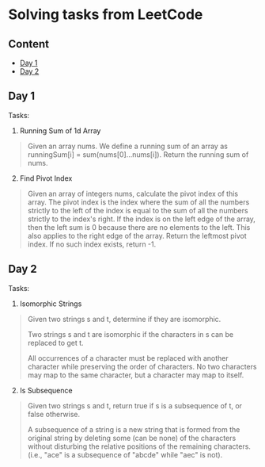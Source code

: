 # Solving tasks from LeetCode

## Content
* [Day 1](#day-1)
* [Day 2](#day-2)

## Day 1

Tasks:
1. Running Sum of 1d Array
> Given an array nums. We define a running sum of an array as runningSum[i] = sum(nums[0]…nums[i]).
> Return the running sum of nums.

2. Find Pivot Index
> Given an array of integers nums, calculate the pivot index of this array.
> The pivot index is the index where the sum of all the numbers strictly to the left of the index is equal to the sum of all the numbers strictly to the index's right.
> If the index is on the left edge of the array, then the left sum is 0 because there are no elements to the left. This also applies to the right edge of the array.
> Return the leftmost pivot index. If no such index exists, return -1.

## Day 2

Tasks:
1. Isomorphic Strings
> Given two strings s and t, determine if they are isomorphic.
>
> Two strings s and t are isomorphic if the characters in s can be replaced to get t.
>
> All occurrences of a character must be replaced with another character while preserving the order of characters. No two characters may map to the same character, but a character may map to itself.

2. Is Subsequence
> Given two strings s and t, return true if s is a subsequence of t, or false otherwise.
>
> A subsequence of a string is a new string that is formed from the original string by deleting some (can be none) of the characters without disturbing the relative positions of the remaining characters. (i.e., "ace" is a subsequence of "abcde" while "aec" is not).

